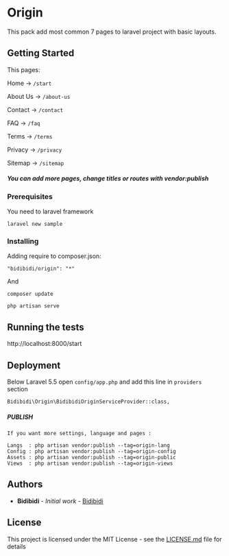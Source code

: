 # Origin

This pack add most common 7 pages to laravel project with basic layouts.

## Getting Started

This pages:

Home 		-> ```/start```

About Us 	-> ```/about-us```

Contact 	-> ```/contact```

FAQ 		  -> ```/faq```

Terms 		-> ```/terms```

Privacy 	-> ```/privacy```

Sitemap 	-> ```/sitemap```


##### You can add more pages, change titles or routes with vendor:publish  

### Prerequisites

You need to laravel framework

```
laravel new sample
```

### Installing

Adding require to composer.json: 


```
"bidibidi/origin": "*"
```

And

```
composer update
```

```
php artisan serve
```


## Running the tests

http://localhost:8000/start


## Deployment

Below Laravel 5.5 open ```config/app.php``` and add this line in ```providers``` section

```
Bidibidi\Origin\BidibidiOriginServiceProvider::class,
```

##### PUBLISH

	If you want more settings, language and pages :

	Langs  : php artisan vendor:publish --tag=origin-lang
	Config : php artisan vendor:publish --tag=origin-config
	Assets : php artisan vendor:publish --tag=origin-public
	Views  : php artisan vendor:publish --tag=origin-views



## Authors

* **Bidibidi** - *Initial work* - [Bidibidi](https://github.com/Bidibidi)


## License

This project is licensed under the MIT License - see the [LICENSE.md](LICENSE) file for details

